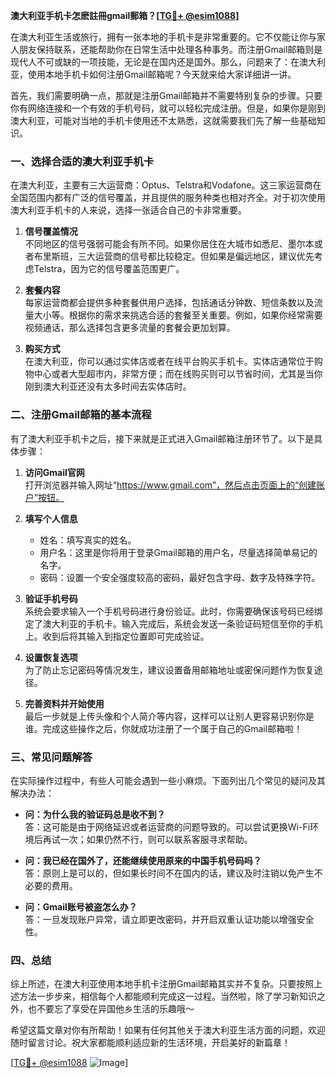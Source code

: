**澳大利亚手机卡怎麽註冊gmail郵箱？[[TG💪+ @esim1088](https://t.me/s/esim1088)]**

在澳大利亚生活或旅行，拥有一张本地的手机卡是非常重要的。它不仅能让你与家人朋友保持联系，还能帮助你在日常生活中处理各种事务。而注册Gmail邮箱则是现代人不可或缺的一项技能，无论是在国内还是国外。那么，问题来了：在澳大利亚，使用本地手机卡如何注册Gmail邮箱呢？今天就来给大家详细讲一讲。

首先，我们需要明确一点，那就是注册Gmail邮箱并不需要特别复杂的步骤。只要你有网络连接和一个有效的手机号码，就可以轻松完成注册。但是，如果你是刚到澳大利亚，可能对当地的手机卡使用还不太熟悉，这就需要我们先了解一些基础知识。

### **一、选择合适的澳大利亚手机卡**

在澳大利亚，主要有三大运营商：Optus、Telstra和Vodafone。这三家运营商在全国范围内都有广泛的信号覆盖，并且提供的服务种类也相对齐全。对于初次使用澳大利亚手机卡的人来说，选择一张适合自己的卡非常重要。

1. **信号覆盖情况**  
   不同地区的信号强弱可能会有所不同。如果你居住在大城市如悉尼、墨尔本或者布里斯班，三大运营商的信号都比较稳定。但如果是偏远地区，建议优先考虑Telstra，因为它的信号覆盖范围更广。

2. **套餐内容**  
   每家运营商都会提供多种套餐供用户选择，包括通话分钟数、短信条数以及流量大小等。根据你的需求来挑选合适的套餐至关重要。例如，如果你经常需要视频通话，那么选择包含更多流量的套餐会更加划算。

3. **购买方式**  
   在澳大利亚，你可以通过实体店或者在线平台购买手机卡。实体店通常位于购物中心或者大型超市内，非常方便；而在线购买则可以节省时间，尤其是当你刚到澳大利亚还没有太多时间去实体店时。

### **二、注册Gmail邮箱的基本流程**

有了澳大利亚手机卡之后，接下来就是正式进入Gmail邮箱注册环节了。以下是具体步骤：

1. **访问Gmail官网**  
   打开浏览器并输入网址“https://www.gmail.com”，然后点击页面上的“创建账户”按钮。

2. **填写个人信息**  
   - 姓名：填写真实的姓名。
   - 用户名：这里是你将用于登录Gmail邮箱的用户名，尽量选择简单易记的名字。
   - 密码：设置一个安全强度较高的密码，最好包含字母、数字及特殊字符。

3. **验证手机号码**  
   系统会要求输入一个手机号码进行身份验证。此时，你需要确保该号码已经绑定了澳大利亚的手机卡。输入完成后，系统会发送一条验证码短信至你的手机上。收到后将其输入到指定位置即可完成验证。

4. **设置恢复选项**  
   为了防止忘记密码等情况发生，建议设置备用邮箱地址或密保问题作为恢复途径。

5. **完善资料并开始使用**  
   最后一步就是上传头像和个人简介等内容，这样可以让别人更容易识别你是谁。完成这些操作之后，你就成功注册了一个属于自己的Gmail邮箱啦！

### **三、常见问题解答**

在实际操作过程中，有些人可能会遇到一些小麻烦。下面列出几个常见的疑问及其解决办法：

- **问：为什么我的验证码总是收不到？**  
  答：这可能是由于网络延迟或者运营商的问题导致的。可以尝试更换Wi-Fi环境后再试一次；如果仍然不行，则可以联系客服寻求帮助。

- **问：我已经在国外了，还能继续使用原来的中国手机号码吗？**  
  答：原则上是可以的，但如果长时间不在国内的话，建议及时注销以免产生不必要的费用。

- **问：Gmail账号被盗怎么办？**  
  答：一旦发现账户异常，请立即更改密码，并开启双重认证功能以增强安全性。

### **四、总结**

综上所述，在澳大利亚使用本地手机卡注册Gmail邮箱其实并不复杂。只要按照上述方法一步步来，相信每个人都能顺利完成这一过程。当然啦，除了学习新知识之外，也不要忘了享受在异国他乡生活的乐趣哦～  

希望这篇文章对你有所帮助！如果有任何其他关于澳大利亚生活方面的问题，欢迎随时留言讨论。祝大家都能顺利适应新的生活环境，开启美好的新篇章！

[[TG💪+ @esim1088](https://t.me/s/esim1088) ![Image](https://i.postimg.cc/4NQfJmqS/Snipaste-2025-05-13-00-14-12.png)]